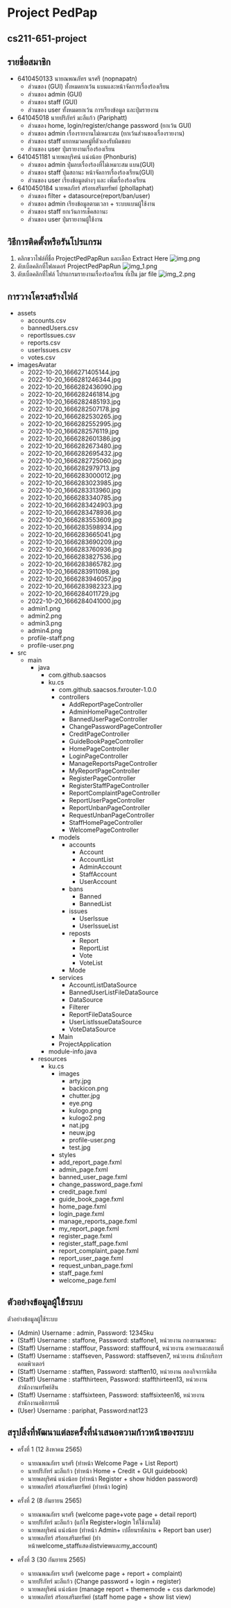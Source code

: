 # Project PedPap
## cs211-651-project

## รายชื่อสมาชิก
* 6410450133 นายณพณภัทร นรศรี (nopnapatn)
    * ส่วนของ (GUI) ทั้งหมดยกเว้น แบนและหน้าจัดการเรื่องร้องเรียน
    * ส่วนของ admin (GUI)
    * ส่วนของ staff (GUI)  
    * ส่วนของ user  ทั้งหมดยกเว้น การเรียงข้อมูล และปุ่มรายงาน
* 641045018 นายปริภัทร์ มะลีแก้ว (Pariphatt)
    * ส่วนของ home, login/register/change password (ยกเว้น GUI) 
    * ส่วนของ admin เรื่องรายงานไม่เหมาะสม (ยกเว้นส่วนของเรื่องรายงาน)
    * ส่วนของ staff แยกหมวดหมู่ที่ตัวเองรับผิดชอบ
    * ส่วนของ user  ปุ่มรายงานเรื่องร้องเรียน
* 6410451181 นายพลบุริศน์ แน่งน้อย (Phonburis)
    * ส่วนของ admin ปุ่มลบเรื่องร้องที่ไม่เหมาะสม แบน(GUI)
    * ส่วนของ staff ปุ่มสถานะ หน้าจัดการเรื่องร้องเรียน(GUI)
    * ส่วนของ user  เรียงข้อมูลต่างๆ และ เพิ่มเรื่องร้องเรียน
* 6410450184 นายพลภัทร์ สร้อยเสริมทรัพย์ (phollaphat)
    * ส่วนของ filter + datasource(report/ban/user)
    * ส่วนของ admin เรียงข้อมูลตามเวลา + ระบบแบนผู้ใช้งาน
    * ส่วนของ staff ยกเว้นการเช็คสถานะ
    * ส่วนของ user  ปุ่มรายงานผู้ใช้งาน

## วิธีการติดตั้งหรือรันโปรแกรม
1) คลิกขวาไฟล์ที่ชื่อ ProjectPedPapRun และเลือก Extract Here 
![img.png](img.png)
2) ดับเบิ้ลคลิกที่โฟลเดอร์ ProjectPedPapRun
![img_1.png](img_1.png)
3) ดับเบิ้ลคลิกที่ไฟล์ โปรแกรมรายงานเรื่องร้องเรียน ที่เป็น jar file
![img_2.png](img_2.png)
## การวางโครงสร้างไฟล์
- assets
    - accounts.csv
    - bannedUsers.csv      
    - reportIssues.csv     
    - reports.csv
    - userIssues.csv
    - votes.csv
- imagesAvatar
    - 2022-10-20_1666271405144.jpg 
    - 2022-10-20_1666281246344.jpg
    - 2022-10-20_1666282436090.jpg
    - 2022-10-20_1666282461814.jpg
    - 2022-10-20_1666282485193.jpg
    - 2022-10-20_1666282507178.jpg
    - 2022-10-20_1666282530265.jpg
    - 2022-10-20_1666282552995.jpg
    - 2022-10-20_1666282576119.jpg
    - 2022-10-20_1666282601386.jpg
    - 2022-10-20_1666282673480.jpg
    - 2022-10-20_1666282695432.jpg
    - 2022-10-20_1666282725060.jpg
    - 2022-10-20_1666282979713.jpg
    - 2022-10-20_1666283000012.jpg
    - 2022-10-20_1666283023985.jpg
    - 2022-10-20_1666283313960.jpg
    - 2022-10-20_1666283340785.jpg
    - 2022-10-20_1666283424903.jpg
    - 2022-10-20_1666283478936.jpg
    - 2022-10-20_1666283553609.jpg
    - 2022-10-20_1666283598934.jpg
    - 2022-10-20_1666283665041.jpg
    - 2022-10-20_1666283690209.jpg
    - 2022-10-20_1666283760936.jpg
    - 2022-10-20_1666283827536.jpg
    - 2022-10-20_1666283865782.jpg
    - 2022-10-20_1666283911098.jpg
    - 2022-10-20_1666283946057.jpg
    - 2022-10-20_1666283982323.jpg
    - 2022-10-20_1666284011729.jpg
    - 2022-10-20_1666284041000.jpg
    - admin1.png
    - admin2.png
    - admin3.png
    - admin4.png
    - profile-staff.png
    - profile-user.png
- src
    - main
        - java
            - com.github.saacsos
            - ku.cs
                - com.github.saacsos.fxrouter-1.0.0
                - controllers
                    - AddReportPageController         
                    - AdminHomePageController         
                    - BannedUserPageController         
                    - ChangePasswordPageController     
                    - CreditPageController             
                    - GuideBookPageController          
                    - HomePageController              
                    - LoginPageController              
                    - ManageReportsPageController      
                    - MyReportPageController        
                    - RegisterPageController         
                    - RegisterStaffPageController    
                    - ReportComplaintPageController    
                    - ReportUserPageController        
                    - ReportUnbanPageController        
                    - RequestUnbanPageController       
                    - StaffHomePageController          
                    - WelcomePageController
                - models
                    - accounts            
                        - Account
                        - AccountList
                        - AdminAccount
                        - StaffAccount
                        - UserAccount
                    - bans                
                        - Banned
                        - BannedList
                    - issues             
                        - UserIssue
                        - UserIssueList   
                    - reposts
                        - Report
                        - ReportList
                        - Vote
                        - VoteList
                    - Mode
                - services
                    - AccountListDataSource
                    - BannedUserListFileDataSource
                    - DataSource
                    - Filterer
                    - ReportFileDataSource
                    - UserListIssueDataSource
                    - VoteDataSource
                - Main
                - ProjectApplication
            - module-info.java
        - resources
            - ku.cs
                - images
                    - arty.jpg
                    - backicon.png
                    - chutter.jpg
                    - eye.png
                    - kulogo.png
                    - kulogo2.png
                    - nat.jpg
                    - neuw.jpg
                    - profile-user.png
                    - test.jpg
                - styles
                - add_report_page.fxml         
                - admin_page.fxml             
                - banned_user_page.fxml    
                - change_password_page.fxml     
                - credit_page.fxml            
                - guide_book_page.fxml       
                - home_page.fxml             
                - login_page.fxml               
                - manage_reports_page.fxml      
                - my_report_page.fxml        
                - register_page.fxml           
                - register_staff_page.fxml      
                - report_complaint_page.fxml   
                - report_user_page.fxml         
                - request_unban_page.fxml       
                - staff_page.fxml               
                - welcome_page.fxml             

## ตัวอย่างข้อมูลผู้ใช้ระบบ
ตัวอย่างข้อมูลผู้ใช้ระบบ
* (Admin)  Username : admin,         Password: 12345ku
* (Staff)  Username : staffone,      Password: staffone1,  หน่วยงาน กองยานพาหนะ
* (Staff)  Username : stafffour,     Password: stafffour4,  หน่วยงาน อาคารและสถานที่ 
* (Staff)  Username : staffseven,    Password: staffseven7,  หน่วยงาน สำนักบริการคอมพิวเตอร์ 
* (Staff)  Username : stafften,      Password: stafften10, หน่วยงาน กองกิจการนิสิต 
* (Staff)  Username : staffthirteen, Password: staffthirteen13, หน่วยงาน สำนักงานทรัพย์สิน  
* (Staff)  Username : staffsixteen,  Password: staffsixteen16, หน่วยงาน สำนักงานอธิการบดี
* (User)   Username : pariphat,      Password:nat123

## สรุปสิ่งที่พัฒนาแต่ละครั้งที่นำเสนอความก้าวหน้าของระบบ
* ครั้งที่ 1 (12 สิงหาคม 2565)
    * นายณพณภัทร นรศรี (ทำหน้า Welcome Page + List Report)
    * นายปริภัทร์ มะลีแก้ว (ทำหน้า Home + Credit + GUI guidebook)
    * นายพลบุริศน์ แน่งน้อย (ทำหน้า Register + show hidden password)
    * นายพลภัทร์ สร้อยเสริมทรัพย์ (ทำหน้า login)

* ครั้งที่ 2 (8 กันยายน 2565)
    * นายณพณภัทร นรศรี (welcome page+vote page + detail report)
    * นายปริภัทร์ มะลีแก้ว (แก้ไข Register+login ให้ใช้งานได้)
    * นายพลบุริศน์ แน่งน้อย (ทำหน้า Admin+ เปลี่ยนรหัสผ่าน + Report ban user)
    * นายพลภัทร์ สร้อยเสริมทรัพย์ (ทำหน้าwelcome_staffแสดงlistviewและmy_account)

* ครั้งที่ 3 (30 กันยายน 2565)
    * นายณพณภัทร นรศรี (welcome page + report + complaint)
    * นายปริภัทร์ มะลีแก้ว (Change password + login + register)
    * นายพลบุริศน์ แน่งน้อย (manage report + thememode + css darkmode)
    * นายพลภัทร์ สร้อยเสริมทรัพย์ (staff home page + show list view)
